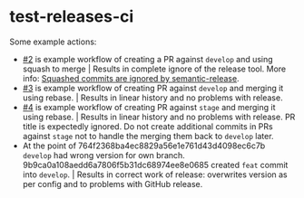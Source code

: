 # test-releases-ci

Some example actions:

- [#2](https://github.com/yegorgunko/test-releases-ci/pulls/2) is example workflow of creating a PR against `develop` and using squash to merge | Results in complete ignore of the release tool. More info: [Squashed commits are ignored by semantic-release](https://semantic-release.gitbook.io/semantic-release/support/troubleshooting#squashed-commits-are-ignored-by-semantic-release).
- [#3](https://github.com/yegorgunko/test-releases-ci/pulls/3) is example workflow of creating PR against `develop` and merging it using rebase. | Results in linear history and no problems with release.
- [#4](https://github.com/yegorgunko/test-releases-ci/pulls/4) is example workflow of creating PR against `stage` and merging it using rebase. | Results in linear history and no problems with release. PR title is expectedly ignored. Do not create additional commits in PRs against `stage` not to handle the merging them back to `develop` later.
- At the point of 764f2368ba4ec8829a56e1e761d43d4098ec6c7b `develop` had wrong version for own branch. 9b9ca0a108aedd6a7806f5b31dc68974ee8e0685 created `feat` commit into `develop`. | Results in correct work of release: overwrites version as per config and to problems with GitHub release.
